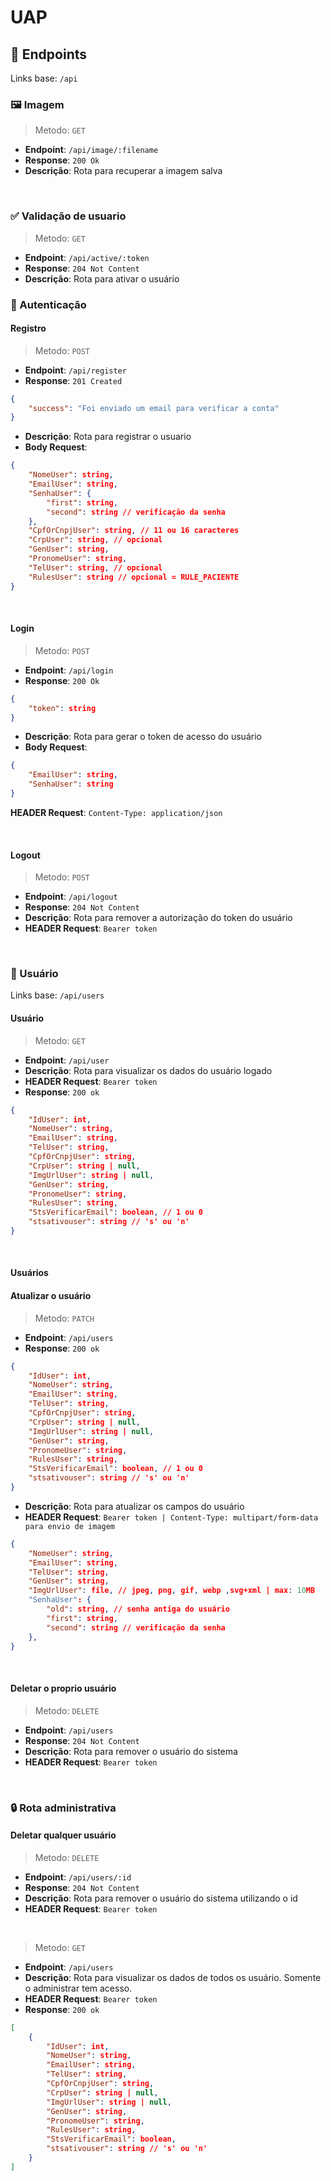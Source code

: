 # UAP

## 🔗 Endpoints

Links base: `/api`


### 🖼️ Imagem

>  Metodo: `GET`
- **Endpoint**: `/api/image/:filename`
- **Response**: `200 Ok`
- **Descrição**: Rota para recuperar a imagem salva

&nbsp;

### ✅ Validação de usuario

>  Metodo: `GET`
- **Endpoint**: `/api/active/:token`
- **Response**: `204 Not Content`
- **Descrição**: Rota para ativar o usuário
&nbsp;

### 🔑 Autenticação

#### Registro

>  Metodo: `POST`
- **Endpoint**: `/api/register`
- **Response**: `201 Created`
```json
{
	"success": "Foi enviado um email para verificar a conta"
}
```
- **Descrição**: Rota para registrar o usuario
- **Body Request**:
```json
{
	"NomeUser": string,
	"EmailUser": string,
	"SenhaUser": {
	    "first": string,
	    "second": string // verificação da senha
	},
	"CpfOrCnpjUser": string, // 11 ou 16 caracteres
	"CrpUser": string, // opcional
	"GenUser": string,
	"PronomeUser": string,
	"TelUser": string, // opcional
	"RulesUser": string // opcional = RULE_PACIENTE
}
```

&nbsp;

#### Login

>  Metodo: `POST`
- **Endpoint**: `/api/login`
- **Response**: `200 Ok`
```json
{
	"token": string
}
```
- **Descrição**: Rota para gerar o token de acesso do usuário
- **Body Request**:
```json
{
	"EmailUser": string,
	"SenhaUser": string
}
```
 **HEADER Request**: `Content-Type: application/json`

&nbsp;

#### Logout

>  Metodo: `POST`
- **Endpoint**: `/api/logout`
- **Response**: `204 Not Content`
- **Descrição**: Rota para remover a autorização do token do usuário
- **HEADER Request**: `Bearer token`

&nbsp;

### 🤸 Usuário

Links base: `/api/users`

#### Usuário

>  Metodo: `GET`
- **Endpoint**: `/api/user`
- **Descrição**: Rota para visualizar os dados do usuário logado
- **HEADER Request**: `Bearer token`
- **Response**: `200 ok`
```json
{
	"IdUser": int,
	"NomeUser": string,
	"EmailUser": string,
	"TelUser": string,
	"CpfOrCnpjUser": string,
	"CrpUser": string | null,
	"ImgUrlUser": string | null,
	"GenUser": string,
	"PronomeUser": string,
	"RulesUser": string,
	"StsVerificarEmail": boolean, // 1 ou 0
	"stsativouser": string // 's' ou 'n'
}
```

&nbsp;

#### Usuários

#### Atualizar o usuário

>  Metodo: `PATCH`
- **Endpoint**: `/api/users`
- **Response**: `200 ok`
```json
{
	"IdUser": int,
	"NomeUser": string,
	"EmailUser": string,
	"TelUser": string,
	"CpfOrCnpjUser": string,
	"CrpUser": string | null,
	"ImgUrlUser": string | null,
	"GenUser": string,
	"PronomeUser": string,
	"RulesUser": string,
	"StsVerificarEmail": boolean, // 1 ou 0
	"stsativouser": string // 's' ou 'n'
}
```
- **Descrição**: Rota para atualizar os campos do usuário
- **HEADER Request**: `Bearer token | Content-Type: multipart/form-data para envio de imagem`
```json
{
	"NomeUser": string,
	"EmailUser": string,
	"TelUser": string,
	"GenUser": string,
	"ImgUrlUser": file, // jpeg, png, gif, webp ,svg+xml | max: 10MB
	"SenhaUser": {
		"old": string, // senha antiga do usuário
    	"first": string,
	    "second": string // verificação da senha
	},
}
```

&nbsp;

#### Deletar o proprio usuário

>  Metodo: `DELETE`
- **Endpoint**: `/api/users`
- **Response**: `204 Not Content`
- **Descrição**: Rota para remover o usuário do sistema
- **HEADER Request**: `Bearer token`

&nbsp;

### 🔒 Rota administrativa

#### Deletar qualquer usuário

>  Metodo: `DELETE`
- **Endpoint**: `/api/users/:id`
- **Response**: `204 Not Content`
- **Descrição**: Rota para remover o usuário do sistema utilizando o id
- **HEADER Request**: `Bearer token`

&nbsp;

>  Metodo: `GET`
- **Endpoint**: `/api/users`
- **Descrição**: Rota para visualizar os dados de todos os usuário. Somente o administrar tem acesso.
- **HEADER Request**: `Bearer token`
- **Response**: `200 ok`
```json
[
	{
		"IdUser": int,
		"NomeUser": string,
		"EmailUser": string,
		"TelUser": string,
		"CpfOrCnpjUser": string,
		"CrpUser": string | null,
		"ImgUrlUser": string | null,
		"GenUser": string,
		"PronomeUser": string,
		"RulesUser": string,
		"StsVerificarEmail": boolean,
		"stsativouser": string // 's' ou 'n'
	}
]
```

&nbsp;